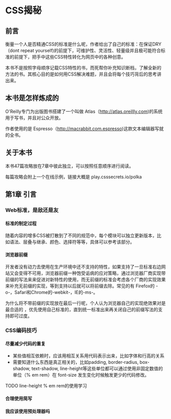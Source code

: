 # CSS揭秘


## 前言

衡量一个人是否精通CSS的标准是什么呢，作者给出了自己的标准：在保证DRY（dont repeat yourself)的前提下，可维护性、灵活性、轻量级并且极可能符合标准的前提下，把手中这些CSS特性转化为网页中的各种创意。

本书不是按照字母顺序记载CSS特性的书，而死帮你补充知识断档，了解全新的方法的书。其核心目的是如何用CSS解决难题，并且会将每个技巧背后的思考讲出来。

## 本书是怎样炼成的

O'Reilly专门为出版图书搭建了一个叫做 Atlas（http://atlas.oreillly.com)的系统用于写书，并且对公众开放。

作者使用的是 Espresso（http://macrabbit.com.espresso)这款文本编辑器写就的全书。

## 关于本书

本书47篇攻略放在7章中彼此独立，可以按照任意顺序进行阅读。

每篇攻略会附上一个在线示例，链接大概是  play.csssecrets.io/polka

## 第1章 引言

### Web标准，是敌还是友

#### 标准的制定过程

随着内容的增多CSS被打散到了不同的规范中，每个模块可以独立更新版本，比如语法、层叠与继承、颜色、选择符等等，具体可以参考该部分。

#### 浏览器前缀

开发者没有动力去使用在生产环境中还不支持的特性，如果支持了一旦标准右边网站又会变得不可用，浏览器前缀一种饱受诟病的应对策略，通过浏览器厂商实现带前缀的写法来来促进对新特性的使用，而无前缀的标准会考虑各个厂商的实现效果来补充无前缀的实现，等到支持以后就可以将前缀去除。常见的有 Firefox的 -o-，Safari和Chrome的-webkit-，IE的-ms-。

为什么将不带前缀的实现放在最后一行呢，个人认为浏览器自己的实现绝效果对是最合适的 ，优先使用自己标准的，直到统一标准出来再关闭自己的前缀写法的支持即可过度。



### CSS编码技巧

#### 尽量减少代码的重复
- 某些值相互依赖时，应该用相互关系用代码表示出来，比如字体和行高的关系
- 需要知道什么东西是真正相关的，比如padding, border-radius, box-shadow, text-shadow,  line-height等这些单位都可以通过使用非固定数值的单位（% em rem）在 font-size 发生变化时候触发更少的代码修改。

TODO line-height % em rem的使用学习


#### 合理使用简写
#### 我应该使用预处理器吗





